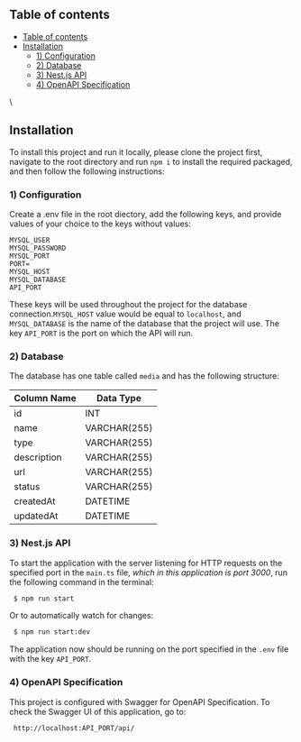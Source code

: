 ## Table of contents

- [Table of contents](#table-of-contents)
- [Installation](#installation)
  - [1) Configuration](#1-configuration)
  - [2) Database](#2-database)
  - [3) Nest.js API](#3-nestjs-api)
  - [4) OpenAPI Specification](#4-openapi-specification)

\

## Installation

To install this project and run it locally, please clone the project first, navigate to the root directory and run `npm i` to install the required packaged, and then follow the following instructions:

### 1) Configuration

Create a .env file in the root diectory, add the following keys, and provide values of your choice to the keys without values:

```
MYSQL_USER
MYSQL_PASSWORD
MYSQL_PORT
PORT=
MYSQL_HOST
MYSQL_DATABASE
API_PORT
```

These keys will be used throughout the project for the database connection.`MYSQL_HOST` value would be equal to `localhost`, and `MYSQL_DATABASE` is the name of the database that the project will use. The key `API_PORT` is the port on which the API will run.

### 2) Database

The database has one table called `media` and has the following structure:

| Column Name | Data Type    |
| ----------- | ------------ |
| id          | INT          |
| name        | VARCHAR(255) |
| type        | VARCHAR(255) |
| description | VARCHAR(255) |
| url         | VARCHAR(255) |
| status      | VARCHAR(255) |
| createdAt   | DATETIME     |
| updatedAt   | DATETIME     |

### 3) Nest.js API

To start the application with the server listening for HTTP requests on the specified port in the `main.ts` file, _which in this application is port 3000_, run the following command in the terminal:

```bash
 $ npm run start
```

Or to automatically watch for changes:

```bash
 $ npm run start:dev
```

The application now should be running on the port specified in the `.env` file with the key `API_PORT`.

### 4) OpenAPI Specification

This project is configured with Swagger for OpenAPI Specification. To check the Swagger UI of this application, go to:

```
 http://localhost:API_PORT/api/
```
